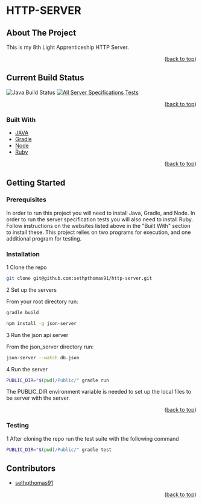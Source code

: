 # HTTP-SERVER

<!-- ABOUT THE PROJECT -->
## About The Project

This is my 8th Light Apprenticeship HTTP Server.

<p align="right">(<a href="#top">back to top</a>)</p>

<!-- BUILD STATUS -->
## Current Build Status

![Java Build Status](https://github.com/sethpthomas91/http-server/actions/workflows/gradle.yml/badge.svg)
[![All Server Specifications Tests](https://github.com/sethpthomas91/http-server/actions/workflows/combinedWorkflow.yml/badge.svg)](https://github.com/sethpthomas91/http-server/actions/workflows/combinedWorkflow.yml)
<p align="right">(<a href="#top">back to top</a>)</p>


<!-- Built With -->
### Built With

* [JAVA](https://www.java.com/en/)
* [Gradle](https://gradle.org/install/)
* [Node](https://nodejs.org/en/)
* [Ruby](https://www.ruby-lang.org/en/)

<p align="right">(<a href="#top">back to top</a>)</p>



<!-- GETTING STARTED -->
## Getting Started


### Prerequisites

In order to run this project you will need to install Java, Gradle, and Node.
In order to run the server specification tests you will also need to install Ruby.
Follow instructions on the websites listed above in the "Built With" section to install these. 
This project relies on two programs for execution, and one additional program for testing.


### Installation

1 Clone the repo
   ```sh
git clone git@github.com:sethpthomas91/http-server.git
   ```

2 Set up the servers

From your root directory run:
   ```sh
gradle build   

npm install -g json-server
   ```

3 Run the json api server

From the json_server directory run:
```sh
json-server --watch db.json
   ```


4 Run the server
```sh
PUBLIC_DIR="$(pwd)/Public/" gradle run
   ```
The PUBLIC_DIR environment variable is needed to set up the local files to be server with the server.

<p align="right">(<a href="#top">back to top</a>)</p>

### Testing

1 After cloning the repo run the test suite with the following command
   ```sh
PUBLIC_DIR="$(pwd)/Public/" gradle test   
   ```

<!-- ACKNOWLEDGMENTS -->
## Contributors

* [sethpthomas91](https://github.com/sethpthomas91)

<p align="right">(<a href="#top">back to top</a>)</p>



<!-- MARKDOWN LINKS & IMAGES -->
<!-- https://www.markdownguide.org/basic-syntax/#reference-style-links -->
[contributors-shield]: https://img.shields.io/github/contributors/github_username/repo_name.svg?style=for-the-badge
[contributors-url]: https://github.com/github_username/repo_name/graphs/contributors
[forks-shield]: https://img.shields.io/github/forks/github_username/repo_name.svg?style=for-the-badge
[forks-url]: https://github.com/github_username/repo_name/network/members
[stars-shield]: https://img.shields.io/github/stars/github_username/repo_name.svg?style=for-the-badge
[stars-url]: https://github.com/github_username/repo_name/stargazers
[issues-shield]: https://img.shields.io/github/issues/github_username/repo_name.svg?style=for-the-badge
[issues-url]: https://github.com/github_username/repo_name/issues
[license-shield]: https://img.shields.io/github/license/github_username/repo_name.svg?style=for-the-badge
[license-url]: https://github.com/github_username/repo_name/blob/master/LICENSE.txt
[linkedin-shield]: https://img.shields.io/badge/-LinkedIn-black.svg?style=for-the-badge&logo=linkedin&colorB=555
[linkedin-url]: https://linkedin.com/in/linkedin_username
[product-screenshot]: images/screenshot.png